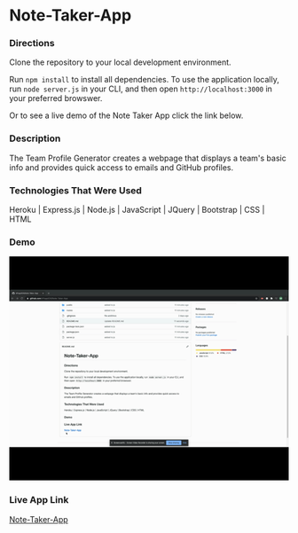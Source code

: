 # Note-Taker-App


### Directions
Clone the repository to your local development environment.

Run `npm install` to install all dependencies. To use the application locally, run `node server.js` in your CLI, and then open `http://localhost:3000` in your preferred browswer.

Or to see a live demo of the Note Taker App click the link below.

### Description
The Team Profile Generator creates a webpage that displays a team's basic info and provides quick access to emails and GitHub profiles.

### Technologies That Were Used
Heroku | Express.js | Node.js | JavaScript | JQuery | Bootstrap | CSS | HTML

### Demo

![Application Preview](files/walkthru.gif)


### Live App Link

[Note-Taker-App](https://lit-lowlands-32256.herokuapp.com/)



